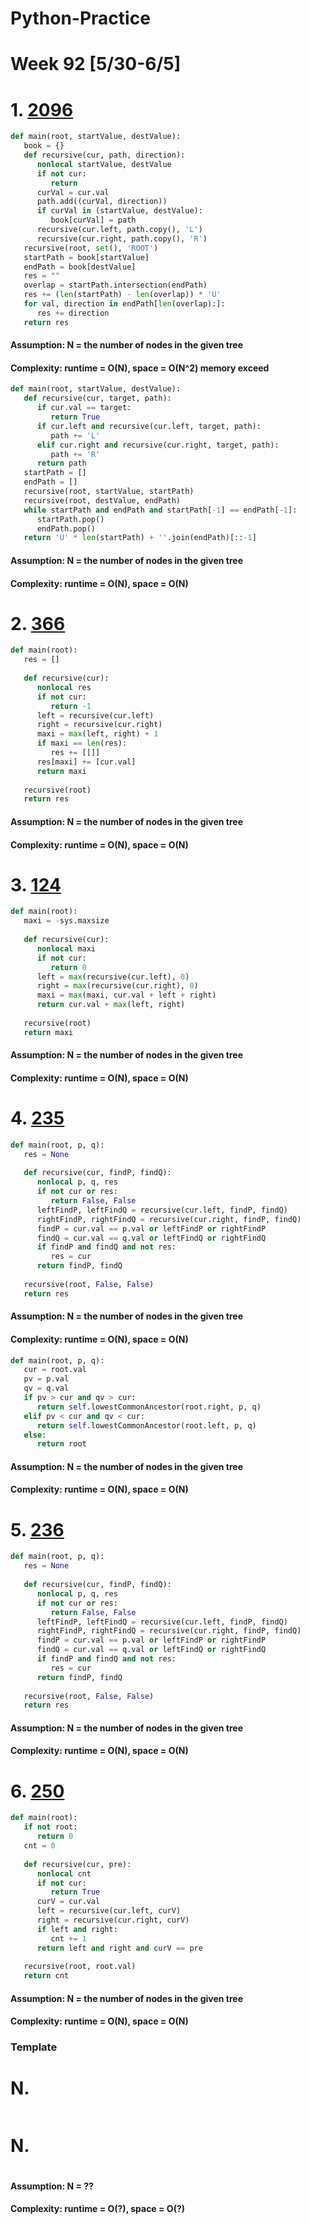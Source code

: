 # Python-Practice

# Week 92 [5/30-6/5]

# 1. [2096](https://leetcode.com/problems/step-by-step-directions-from-a-binary-tree-node-to-another/)
```python
def main(root, startValue, destValue):
   book = {} 
   def recursive(cur, path, direction):
      nonlocal startValue, destValue
      if not cur:
         return
      curVal = cur.val
      path.add((curVal, direction))
      if curVal in (startValue, destValue):
         book[curVal] = path
      recursive(cur.left, path.copy(), 'L')
      recursive(cur.right, path.copy(), 'R')
   recursive(root, set(), 'ROOT')
   startPath = book[startValue]
   endPath = book[destValue]
   res = ""
   overlap = startPath.intersection(endPath)
   res += (len(startPath) - len(overlap)) * 'U'
   for val, direction in endPath[len(overlap):]:
      res += direction
   return res
```
#### Assumption: N = the number of nodes in the given tree
#### Complexity: runtime = O(N), space = O(N^2) memory exceed
```python
def main(root, startValue, destValue):
   def recursive(cur, target, path):
      if cur.val == target:
         return True
      if cur.left and recursive(cur.left, target, path):
         path += 'L'
      elif cur.right and recursive(cur.right, target, path):
         path += 'R'
      return path
   startPath = []
   endPath = []
   recursive(root, startValue, startPath)
   recursive(root, destValue, endPath)
   while startPath and endPath and startPath[-1] == endPath[-1]:
      startPath.pop()
      endPath.pop()
   return 'U' * len(startPath) + ''.join(endPath)[::-1]
```
#### Assumption: N = the number of nodes in the given tree
#### Complexity: runtime = O(N), space = O(N)

# 2. [366](https://leetcode.com/problems/find-leaves-of-binary-tree/)
```python
def main(root):
   res = []
        
   def recursive(cur):
      nonlocal res
      if not cur:
         return -1
      left = recursive(cur.left)
      right = recursive(cur.right)
      maxi = max(left, right) + 1
      if maxi == len(res):
         res += [[]]
      res[maxi] += [cur.val]
      return maxi
   
   recursive(root)
   return res
```
#### Assumption: N = the number of nodes in the given tree
#### Complexity: runtime = O(N), space = O(N)

# 3. [124](https://leetcode.com/problems/binary-tree-maximum-path-sum/)
```python
def main(root):
   maxi = -sys.maxsize
        
   def recursive(cur):
      nonlocal maxi
      if not cur:
         return 0
      left = max(recursive(cur.left), 0)
      right = max(recursive(cur.right), 0)
      maxi = max(maxi, cur.val + left + right)
      return cur.val + max(left, right)
   
   recursive(root)
   return maxi
```
#### Assumption: N = the number of nodes in the given tree
#### Complexity: runtime = O(N), space = O(N)

# 4. [235](https://leetcode.com/problems/lowest-common-ancestor-of-a-binary-search-tree/)
```python
def main(root, p, q):
   res = None
        
   def recursive(cur, findP, findQ):
      nonlocal p, q, res
      if not cur or res:
         return False, False
      leftFindP, leftFindQ = recursive(cur.left, findP, findQ)
      rightFindP, rightFindQ = recursive(cur.right, findP, findQ)
      findP = cur.val == p.val or leftFindP or rightFindP
      findQ = cur.val == q.val or leftFindQ or rightFindQ
      if findP and findQ and not res:
         res = cur
      return findP, findQ
   
   recursive(root, False, False)
   return res
```
#### Assumption: N = the number of nodes in the given tree
#### Complexity: runtime = O(N), space = O(N)
```python
def main(root, p, q):
   cur = root.val
   pv = p.val
   qv = q.val
   if pv > cur and qv > cur:
      return self.lowestCommonAncestor(root.right, p, q)
   elif pv < cur and qv < cur:
      return self.lowestCommonAncestor(root.left, p, q)
   else:
      return root
```
#### Assumption: N = the number of nodes in the given tree
#### Complexity: runtime = O(N), space = O(N)

# 5. [236](https://leetcode.com/problems/lowest-common-ancestor-of-a-binary-tree/)
```python
def main(root, p, q):
   res = None
        
   def recursive(cur, findP, findQ):
      nonlocal p, q, res
      if not cur or res:
         return False, False
      leftFindP, leftFindQ = recursive(cur.left, findP, findQ)
      rightFindP, rightFindQ = recursive(cur.right, findP, findQ)
      findP = cur.val == p.val or leftFindP or rightFindP
      findQ = cur.val == q.val or leftFindQ or rightFindQ
      if findP and findQ and not res:
         res = cur
      return findP, findQ
   
   recursive(root, False, False)
   return res
```
#### Assumption: N = the number of nodes in the given tree
#### Complexity: runtime = O(N), space = O(N)

# 6. [250](https://leetcode.com/problems/count-univalue-subtrees/)
```python
def main(root):
   if not root:
      return 0
   cnt = 0
   
   def recursive(cur, pre):
      nonlocal cnt
      if not cur:
         return True
      curV = cur.val
      left = recursive(cur.left, curV)
      right = recursive(cur.right, curV)
      if left and right:
         cnt += 1
      return left and right and curV == pre
      
   recursive(root, root.val)
   return cnt
```
#### Assumption: N = the number of nodes in the given tree
#### Complexity: runtime = O(N), space = O(N)

### Template
# N. []()
```sql
```

# N. []()
```python
```
#### Assumption: N = ??
#### Complexity: runtime = O(?), space = O(?)

